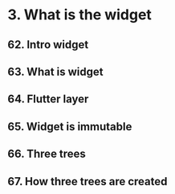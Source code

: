 # 3. What is the widget

## 62. Intro widget
## 63. What is widget
## 64. Flutter layer
## 65. Widget is immutable
## 66. Three trees
## 67. How three trees are created
